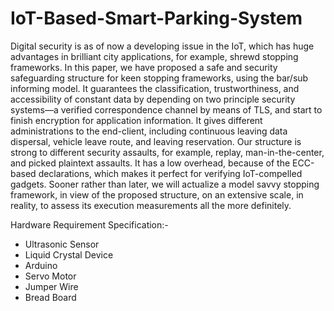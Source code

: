 # IoT-Based-Smart-Parking-System

Digital security is as of now a developing issue in the IoT, which has huge advantages in brilliant city applications, for example, shrewd stopping frameworks. In this paper, we have proposed a safe and security safeguarding structure for keen stopping frameworks, using the bar/sub informing model. It guarantees the classification, trustworthiness, and accessibility of constant data by depending on two principle security systems—a verified correspondence channel by means of TLS, and start to finish encryption for application information. It gives different administrations to the end-client, including continuous leaving data dispersal, vehicle leave route, and leaving reservation. Our structure is strong to different security assaults, for example, replay, man-in-the-center, and picked plaintext assaults. It has a low overhead, because of the ECC-based declarations, which makes it perfect for verifying IoT-compelled gadgets. Sooner rather than later, we will actualize a model savvy stopping framework, in view of the proposed structure, on an extensive scale, in reality, to assess its execution measurements all the more definitely.

Hardware Requirement Specification:-
- Ultrasonic Sensor
- Liquid Crystal Device
- Arduino
- Servo Motor
- Jumper Wire
- Bread Board
